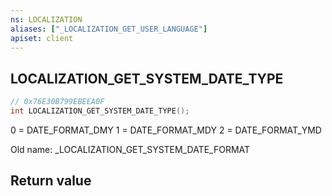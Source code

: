```yaml
---
ns: LOCALIZATION
aliases: ["_LOCALIZATION_GET_USER_LANGUAGE"]
apiset: client
---
```

## LOCALIZATION_GET_SYSTEM_DATE_TYPE

```c
// 0x76E30B799EBEEA0F
int LOCALIZATION_GET_SYSTEM_DATE_TYPE();
```

0 = DATE_FORMAT_DMY
1 = DATE_FORMAT_MDY
2 = DATE_FORMAT_YMD

Old name: _LOCALIZATION_GET_SYSTEM_DATE_FORMAT


## Return value